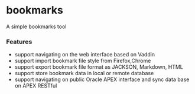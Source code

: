 # bookmarks
A simple bookmarks tool

### Features

* support navigating on the web interface based on Vaddin
* support import bookmark file style from Firefox,Chrome
* support export bookmark file format as JACKSON, Markdown, HTML
* support store bookmark data in local or remote database
* support navigating on public Oracle APEX interface and sync data base on APEX RESTful